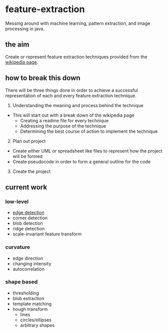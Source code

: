 # feature-extraction
Messing around with machine learning, pattern extraction, and image processing in java.

## the aim
Create or represent feature extraction techniques provided from the [wikipedia page](https://en.wikipedia.org/wiki/Feature_extraction).

## how to break this down
There will be three things done in order to achieve a successful representation of each and every feature extraction technique.

1. Understanding the meaning and process behind the technique
  * This will start out with a break down of the wikipedia page
    * Creating a readme file for every technique
    * Addressing the purpose of the technique
    * Determining the best course of action to implement the technique
2. Plan out project
  * Create either UML or spreadsheet like files to represent how the project will be formed
  * Create pseudocode in order to form a general outline for the code
3. Create the project

## current work

### low-level
  * [edge detection](https://github.com/ajchili/feature-extraction/tree/master/edge%20detection)
  * corner detection
  * blob detection
  * ridge detection
  * scale-invariant feature transform
  
### curvature
  * edge direction
  * changing intensity
  * autocorrelation
  
### shape based
 * thresholding
 * blob extraction
 * template matching
 * hough transform
   * lines
   * circles/ellipses
   * arbitrary shapes
